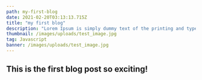 ```yaml
---
path: my-first-blog
date: 2021-02-20T03:13:13.715Z
title: "my first blog"
description: "Lorem Ipsum is simply dummy text of the printing and typesetting industry. Lorem Ipsum has been the industry's standard dummy text ever since the 1500s, when an unknown printer took a galley of type and scrambled it to make a type specimen book. It has survived not only five centuries, but also the leap into electronic typesetting, remaining essentially unchanged."
thumbnail: /images/uploads/test_image.jpg
tag: Javascript
banner: /images/uploads/test_image.jpg
---
```


## This is the first blog post so exciting!

